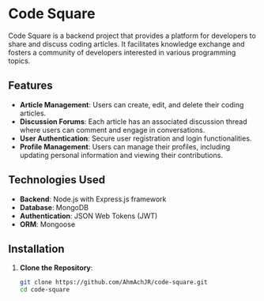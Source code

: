 # Code Square

Code Square is a backend project that provides a platform for developers to share and discuss coding articles. It facilitates knowledge exchange and fosters a community of developers interested in various programming topics.

## Features

- **Article Management**: Users can create, edit, and delete their coding articles.
- **Discussion Forums**: Each article has an associated discussion thread where users can comment and engage in conversations.
- **User Authentication**: Secure user registration and login functionalities.
- **Profile Management**: Users can manage their profiles, including updating personal information and viewing their contributions.

## Technologies Used

- **Backend**: Node.js with Express.js framework
- **Database**: MongoDB
- **Authentication**: JSON Web Tokens (JWT)
- **ORM**: Mongoose

## Installation

1. **Clone the Repository**:
   ```bash
   git clone https://github.com/AhmAchJR/code-square.git
   cd code-square
